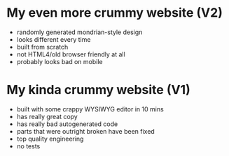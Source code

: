 # My even more crummy website (V2)
- randomly generated mondrian-style design
- looks different every time
- built from scratch
- not HTML4/old browser friendly at all
- probably looks bad on mobile

# My kinda crummy website (V1)

- built with some crappy WYSIWYG editor in 10 mins
- has really great copy
- has really bad autogenerated code
- parts that were outright broken have been fixed
- top quality engineering
- no tests 
